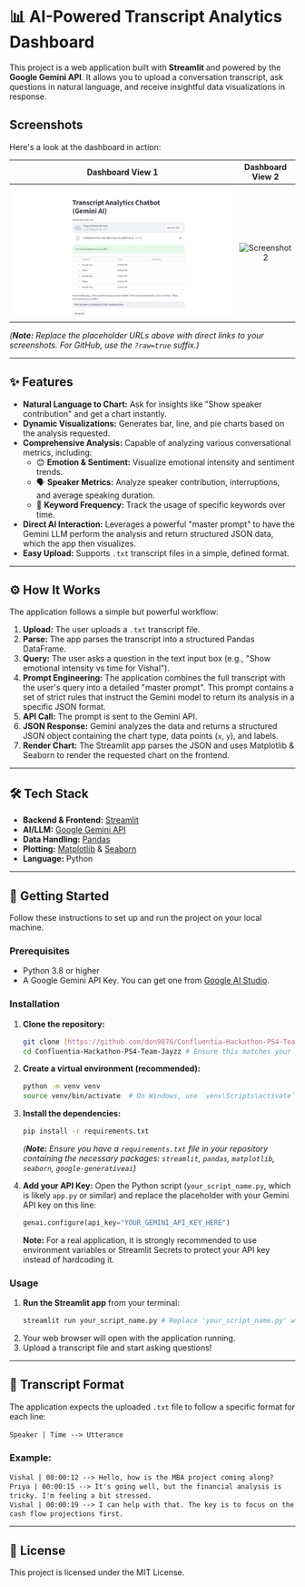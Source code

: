 # 📊 AI-Powered Transcript Analytics Dashboard

This project is a web application built with **Streamlit** and powered by the **Google Gemini API**. It allows you to upload a conversation transcript, ask questions in natural language, and receive insightful data visualizations in response.

## Screenshots

Here's a look at the dashboard in action:

| Dashboard View 1 | Dashboard View 2 |
| :----------------: | :----------------: |
| ![Screenshot 1](https://github.com/don9876/Confluentia-Hackathon-PS4-Team-Jayzz/blob/5e29303bd708049042df4e96e310ce1f15b1a90c/LiveApp(1).png) | ![Screenshot 2](https://github.com/your-username/your-repo-name/blob/main/screenshot2.png?raw=true) |
*(**Note:** Replace the placeholder URLs above with direct links to your screenshots. For GitHub, use the `?raw=true` suffix.)*

---
## ✨ Features

* **Natural Language to Chart:** Ask for insights like "Show speaker contribution" and get a chart instantly.
* **Dynamic Visualizations:** Generates bar, line, and pie charts based on the analysis requested.
* **Comprehensive Analysis:** Capable of analyzing various conversational metrics, including:
    * 😊 **Emotion & Sentiment:** Visualize emotional intensity and sentiment trends.
    * 🗣️ **Speaker Metrics:** Analyze speaker contribution, interruptions, and average speaking duration.
    * 🔑 **Keyword Frequency:** Track the usage of specific keywords over time.
* **Direct AI Interaction:** Leverages a powerful "master prompt" to have the Gemini LLM perform the analysis and return structured JSON data, which the app then visualizes.
* **Easy Upload:** Supports `.txt` transcript files in a simple, defined format.

---
## ⚙️ How It Works

The application follows a simple but powerful workflow:
1.  **Upload:** The user uploads a `.txt` transcript file.
2.  **Parse:** The app parses the transcript into a structured Pandas DataFrame.
3.  **Query:** The user asks a question in the text input box (e.g., "Show emotional intensity vs time for Vishal").
4.  **Prompt Engineering:** The application combines the full transcript with the user's query into a detailed "master prompt". This prompt contains a set of strict rules that instruct the Gemini model to return its analysis in a specific JSON format.
5.  **API Call:** The prompt is sent to the Gemini API.
6.  **JSON Response:** Gemini analyzes the data and returns a structured JSON object containing the chart type, data points (`x`, `y`), and labels.
7.  **Render Chart:** The Streamlit app parses the JSON and uses Matplotlib & Seaborn to render the requested chart on the frontend.

---
## 🛠️ Tech Stack

* **Backend & Frontend:** [Streamlit](https://streamlit.io/)
* **AI/LLM:** [Google Gemini API](https://ai.google.dev/)
* **Data Handling:** [Pandas](https://pandas.pydata.org/)
* **Plotting:** [Matplotlib](https://matplotlib.org/) & [Seaborn](https://seaborn.pydata.org/)
* **Language:** Python

---
## 🚀 Getting Started

Follow these instructions to set up and run the project on your local machine.

### Prerequisites

* Python 3.8 or higher
* A Google Gemini API Key. You can get one from [Google AI Studio](https://aistudio.google.com/app/apikey).

### Installation

1.  **Clone the repository:**
    ```bash
    git clone [https://github.com/don9876/Confluentia-Hackathon-PS4-Team-Jayzz.git](https://github.com/don9876/Confluentia-Hackathon-PS4-Team-Jayzz.git)
    cd Confluentia-Hackathon-PS4-Team-Jayzz # Ensure this matches your actual folder name
    ```

2.  **Create a virtual environment (recommended):**
    ```bash
    python -m venv venv
    source venv/bin/activate  # On Windows, use `venv\Scripts\activate`
    ```

3.  **Install the dependencies:**
    ```bash
    pip install -r requirements.txt
    ```
    *(**Note:** Ensure you have a `requirements.txt` file in your repository containing the necessary packages: `streamlit`, `pandas`, `matplotlib`, `seaborn`, `google-generativeai`)*

4.  **Add your API Key:**
    Open the Python script (`your_script_name.py`, which is likely `app.py` or similar) and replace the placeholder with your Gemini API key on this line:
    ```python
    genai.configure(api_key="YOUR_GEMINI_API_KEY_HERE")
    ```
    **Note:** For a real application, it is strongly recommended to use environment variables or Streamlit Secrets to protect your API key instead of hardcoding it.

### Usage

1.  **Run the Streamlit app** from your terminal:
    ```bash
    streamlit run your_script_name.py # Replace 'your_script_name.py' with the actual name of your Python app file
    ```
2.  Your web browser will open with the application running.
3.  Upload a transcript file and start asking questions!

---
## 📄 Transcript Format

The application expects the uploaded `.txt` file to follow a specific format for each line:

`Speaker | Time --> Utterance`

### Example:

```
Vishal | 00:00:12 --> Hello, how is the MBA project coming along?
Priya | 00:00:15 --> It's going well, but the financial analysis is tricky. I'm feeling a bit stressed.
Vishal | 00:00:19 --> I can help with that. The key is to focus on the cash flow projections first.
```

---
## 📜 License

This project is licensed under the MIT License.
